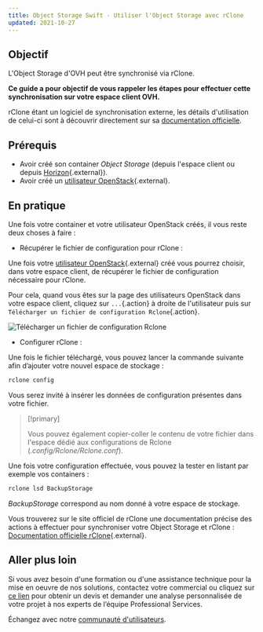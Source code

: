 ```yaml
---
title: Object Storage Swift - Utiliser l'Object Storage avec rClone
updated: 2021-10-27
---
```


## Objectif

L'Object Storage d'OVH peut être synchronisé via rClone.

**Ce guide a pour objectif de vous rappeler les étapes pour effectuer cette synchronisation sur votre espace client OVH.**

rClone étant un logiciel de synchronisation externe, les détails d'utilisation de celui-ci sont à découvrir directement sur sa [documentation officielle](https://Rclone.org/).

## Prérequis

- Avoir créé son container *Object Storage* (depuis l'espace client ou depuis [Horizon](/pages/storage_and_backup/object_storage/pcs_create_container){.external}).
- Avoir créé un [utilisateur OpenStack](/pages/public_cloud/compute/create_and_delete_a_user){.external}.

## En pratique

Une fois votre container et votre utilisateur OpenStack créés, il vous reste deux choses à faire :

- Récupérer le fichier de configuration pour rClone :

Une fois votre [utilisateur OpenStack](/pages/public_cloud/compute/create_and_delete_a_user){.external} créé vous pourrez choisir, dans votre espace client, de récupérer le fichier de configuration nécessaire pour rClone.

Pour cela, quand vous êtes sur la page des utilisateurs OpenStack dans votre espace client, cliquez sur `...`{.action} à droite de l'utilisateur puis sur `Télécharger un fichier de configuration Rclone`{.action}.

![Télécharger un fichier de configuration Rclone](images/pcs_sync_rclone_pcs-20211008090532581.png)

- Configurer rClone :

Une fois le fichier téléchargé, vous pouvez lancer la commande suivante afin d’ajouter votre nouvel espace de stockage :

```sh
rclone config
```

Vous serez invité à insérer les données de configuration présentes dans votre fichier.

> [!primary]
>
> Vous pouvez également copier-coller le contenu de votre fichier dans l'espace dédié aux configurations de Rclone (*.config/Rclone/Rclone.conf*).
>

Une fois votre configuration effectuée, vous pouvez la tester en listant par exemple vos containers :

```sh
rclone lsd BackupStorage
```

*BackupStorage* correspond au nom donné à votre espace de stockage.

Vous trouverez sur le site officiel de rClone une documentation précise des actions à effectuer pour synchroniser votre Object Storage et rClone : [Documentation officielle rClone](https://Rclone.org/swift/){.external}.

## Aller plus loin

Si vous avez besoin d'une formation ou d'une assistance technique pour la mise en oeuvre de nos solutions, contactez votre commercial ou cliquez sur [ce lien](/links/professional-services) pour obtenir un devis et demander une analyse personnalisée de votre projet à nos experts de l’équipe Professional Services.

Échangez avec notre [communauté d'utilisateurs](/links/community).
